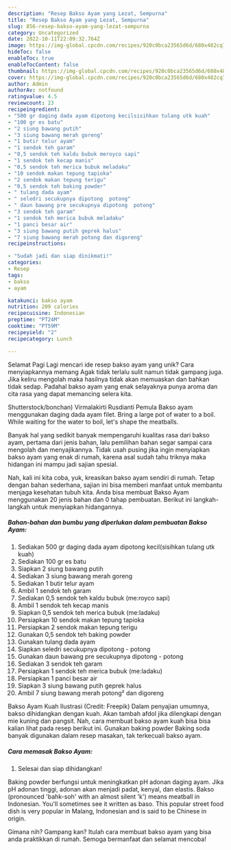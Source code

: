 ```yaml
---
description: "Resep Bakso Ayam yang Lezat, Sempurna"
title: "Resep Bakso Ayam yang Lezat, Sempurna"
slug: 856-resep-bakso-ayam-yang-lezat-sempurna
category: Uncategorized
date: 2022-10-11T22:09:32.764Z
image: https://img-global.cpcdn.com/recipes/920c0bca23565d6d/680x482cq70/bakso-ayam-foto-resep-utama.jpg
hideToc: false
enableToc: true
enableTocContent: false
thumbnail: https://img-global.cpcdn.com/recipes/920c0bca23565d6d/680x482cq70/bakso-ayam-foto-resep-utama.jpg
cover: https://img-global.cpcdn.com/recipes/920c0bca23565d6d/680x482cq70/bakso-ayam-foto-resep-utama.jpg
author: Admin
authorAv: notfound
ratingvalue: 4.5
reviewcount: 23
recipeingredient:
- "500 gr daging dada ayam dipotong kecilsisihkan tulang utk kuah"
- "100 gr es batu"
- "2 siung bawang putih"
- "3 siung bawang merah goreng"
- "1 butir telur ayam"
- "1 sendok teh garam"
- "0,5 sendok teh kaldu bubuk meroyco sapi"
- "1 sendok teh kecap manis"
- "0,5 sendok teh merica bubuk meladaku"
- "10 sendok makan tepung tapioka"
- "2 sendok makan tepung terigu"
- "0,5 sendok teh baking powder"
- " tulang dada ayam"
- " seledri secukupnya dipotong  potong"
- " daun bawang pre secukupnya dipotong  potong"
- "3 sendok teh garam"
- "1 sendok teh merica bubuk meladaku"
- "1 panci besar air"
- "3 siung bawang putih geprek halus"
- "7 siung bawang merah potong dan digoreng"
recipeinstructions:

- "Sudah jadi dan siap dinikmati!"
categories:
- Resep
tags:
- bakso
- ayam

katakunci: bakso ayam 
nutrition: 209 calories
recipecuisine: Indonesian
preptime: "PT24M"
cooktime: "PT59M"
recipeyield: "2"
recipecategory: Lunch

---
```



Selamat Pagi Lagi mencari ide resep bakso ayam yang unik? Cara menyiapkannya memang Agak tidak terlalu sulit namun tidak gampang juga. Jika keliru mengolah maka hasilnya tidak akan memuaskan dan bahkan tidak sedap. Padahal bakso ayam yang enak selayaknya punya aroma dan cita rasa yang dapat memancing selera kita.


Shutterstock/bonchan) Virmalakirti Rusdianti Pemula Bakso ayam menggunakan daging dada ayam filet. Bring a large pot of water to a boil. While waiting for the water to boil, let&#39;s shape the meatballs.

Banyak hal yang sedikit banyak mempengaruhi kualitas rasa dari bakso ayam, pertama dari jenis bahan, lalu pemilihan bahan segar sampai cara mengolah dan menyajikannya. Tidak usah pusing jika ingin menyiapkan bakso ayam yang enak di rumah, karena asal sudah tahu triknya maka hidangan ini mampu jadi sajian spesial.


Nah, kali ini kita coba, yuk, kreasikan bakso ayam sendiri di rumah. Tetap dengan bahan sederhana, sajian ini bisa memberi manfaat untuk membantu menjaga kesehatan tubuh kita. Anda bisa membuat Bakso Ayam menggunakan 20 jenis bahan dan 0 tahap pembuatan. Berikut ini langkah-langkah untuk menyiapkan hidangannya.

<!--inarticleads1-->

##### Bahan-bahan dan bumbu yang diperlukan dalam pembuatan Bakso Ayam:

1. Sediakan 500 gr daging dada ayam dipotong kecil(sisihkan tulang utk kuah)
1. Sediakan 100 gr es batu
1. Siapkan 2 siung bawang putih
1. Sediakan 3 siung bawang merah goreng
1. Sediakan 1 butir telur ayam
1. Ambil 1 sendok teh garam
1. Sediakan 0,5 sendok teh kaldu bubuk (me:royco sapi)
1. Ambil 1 sendok teh kecap manis
1. Siapkan 0,5 sendok teh merica bubuk (me:ladaku)
1. Persiapkan 10 sendok makan tepung tapioka
1. Persiapkan 2 sendok makan tepung terigu
1. Gunakan 0,5 sendok teh baking powder
1. Gunakan  tulang dada ayam
1. Siapkan  seledri secukupnya dipotong - potong
1. Gunakan  daun bawang pre secukupnya dipotong - potong
1. Sediakan 3 sendok teh garam
1. Persiapkan 1 sendok teh merica bubuk (me:ladaku)
1. Persiapkan 1 panci besar air
1. Siapkan 3 siung bawang putih geprek halus
1. Ambil 7 siung bawang merah potong² dan digoreng


Bakso Ayam Kuah Ilustrasi (Credit: Freepik) Dalam penyajian umumnya, bakso dihidangkan dengan kuah. Akan tambah afdol jika dilengkapi dengan mie kuning dan pangsit. Nah, cara membuat bakso ayam kuah bisa bisa kalian lihat pada resep berikut ini. Gunakan baking powder Baking soda banyak digunakan dalam resep masakan, tak terkecuali bakso ayam. 

<!--inarticleads2-->

##### Cara memasak Bakso Ayam:


1. Selesai dan siap dihidangkan!

Baking powder berfungsi untuk meningkatkan pH adonan daging ayam. Jika pH adonan tinggi, adonan akan menjadi padat, kenyal, dan elastis. Bakso (pronounced &#39;bahk-soh&#39; with an almost silent &#39;k&#39;) means meatball in Indonesian. You&#39;ll sometimes see it written as baso. This popular street food dish is very popular in Malang, Indonesian and is said to be Chinese in origin. 

Gimana nih? Gampang kan? Itulah cara membuat bakso ayam yang bisa anda praktikkan di rumah. Semoga bermanfaat dan selamat mencoba!
